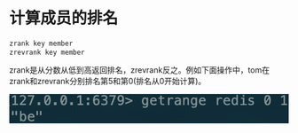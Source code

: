 # 计算成员的排名

```text
zrank key member
zrevrank key member
```

zrank是从分数从低到高返回排名，zrevrank反之。例如下面操作中，tom在zrank和zrevrank分别排名第5和第0\(排名从0开始计算\)。

![](../../.gitbook/assets/image%20%2825%29.png)

